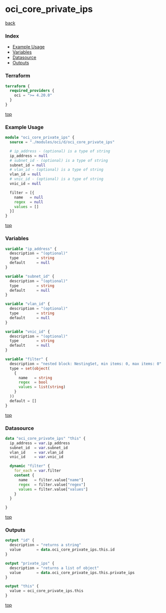 # oci_core_private_ips

[back](../oci.md)

### Index

- [Example Usage](#example-usage)
- [Variables](#variables)
- [Datasource](#datasource)
- [Outputs](#outputs)

### Terraform

```terraform
terraform {
  required_providers {
    oci = ">= 4.20.0"
  }
}
```

[top](#index)

### Example Usage

```terraform
module "oci_core_private_ips" {
  source = "./modules/oci/d/oci_core_private_ips"

  # ip_address - (optional) is a type of string
  ip_address = null
  # subnet_id - (optional) is a type of string
  subnet_id = null
  # vlan_id - (optional) is a type of string
  vlan_id = null
  # vnic_id - (optional) is a type of string
  vnic_id = null

  filter = [{
    name   = null
    regex  = null
    values = []
  }]
}
```

[top](#index)

### Variables

```terraform
variable "ip_address" {
  description = "(optional)"
  type        = string
  default     = null
}

variable "subnet_id" {
  description = "(optional)"
  type        = string
  default     = null
}

variable "vlan_id" {
  description = "(optional)"
  type        = string
  default     = null
}

variable "vnic_id" {
  description = "(optional)"
  type        = string
  default     = null
}

variable "filter" {
  description = "nested block: NestingSet, min items: 0, max items: 0"
  type = set(object(
    {
      name   = string
      regex  = bool
      values = list(string)
    }
  ))
  default = []
}
```

[top](#index)

### Datasource

```terraform
data "oci_core_private_ips" "this" {
  ip_address = var.ip_address
  subnet_id  = var.subnet_id
  vlan_id    = var.vlan_id
  vnic_id    = var.vnic_id

  dynamic "filter" {
    for_each = var.filter
    content {
      name   = filter.value["name"]
      regex  = filter.value["regex"]
      values = filter.value["values"]
    }
  }

}
```

[top](#index)

### Outputs

```terraform
output "id" {
  description = "returns a string"
  value       = data.oci_core_private_ips.this.id
}

output "private_ips" {
  description = "returns a list of object"
  value       = data.oci_core_private_ips.this.private_ips
}

output "this" {
  value = oci_core_private_ips.this
}
```

[top](#index)